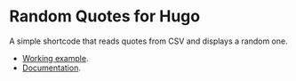 # Random Quotes for Hugo

A simple shortcode that reads quotes from CSV and displays a random one.

* [Working example](https://random-quote.fortc.com/).
* [Documentation](https://www.fortc.com/hugo-random-quotes/).
